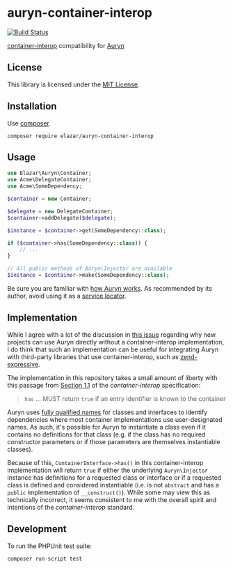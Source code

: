 # auryn-container-interop

[![Build Status](https://travis-ci.org/elazar/auryn-container-interop.svg?branch=master)](https://travis-ci.org/elazar/auryn-container-interop)

[container-interop](https://github.com/container-interop/container-interop) compatibility for [Auryn](https://github.com/rdlowrey/Auryn)

## License

This library is licensed under the [MIT License](https://opensource.org/licenses/MIT).

## Installation

Use [composer](https://getcomposer.org/).

```
composer require elazar/auryn-container-interop
```

## Usage

```php
use Elazar\Auryn\Container;
use Acme\DelegateContainer;
use Acme\SomeDependency;

$container = new Container;

$delegate = new DelegateContainer;
$container->addDelegate($delegate);

$instance = $container->get(SomeDependency::class);

if ($container->has(SomeDependency::class)) {
    // ...
}

// All public methods of Auryn\Injector are available
$instance = $container->make(SomeDependency::class);
```

Be sure you are familiar with [how Auryn works](https://github.com/rdlowrey/Auryn#how-it-works).
As recommended by its author, avoid using it as a [service locator](https://en.wikipedia.org/wiki/Service_locator_pattern).

## Implementation

While I agree with a lot of the discussion in [this issue](https://github.com/rdlowrey/Auryn/issues/77)
regarding why new projects can use Auryn directly without a container-interop
implementation, I do think that such an implementation can be useful for
integrating Auryn with third-party libraries that use container-interop, such
as [zend-expressive](https://github.com/zendframework/zend-expressive).

The implementation in this repository takes a small amount of liberty with this
passage from [Section 1.1](https://github.com/container-interop/container-interop/blob/master/docs/ContainerInterface.md#11-basics)
of the *container-interop* specification:

> `has` ... MUST return `true` if an entry identifier is known to the container

Auryn uses [fully qualified names](https://en.wikipedia.org/wiki/Fully_qualified_name)
for classes and interfaces to identify dependencies where most container
implementations use user-designated names. As such, it's possible for Auryn to
instantiate a class even if it contains no definitions for that class (e.g.
if the class has no required constructor parameters or if those parameters are
themselves instantiable classes).

Because of this, `ContainerInterface->has()` in this container-interop
implementation will return `true` if either the underlying `Auryn\Injector`
instance has definitions for a requested class or interface or if a requested
class is defined and considered instantiable (i.e. is not `abstract` and has a
`public` implementation of `__construct()`). While some may view this as
technically incorrect, it seems consistent to me with the overall spirit and
intentions of the *container-interop* standard.

## Development

To run the PHPUnit test suite:

```
composer run-script test
```
